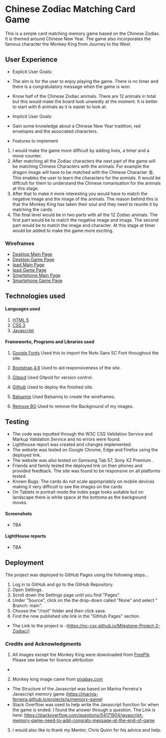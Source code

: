 # Chinese Zodiac Matching Card Game

This is a simple card matching memory game based on the Chinese Zodiac. It is themed around Chinese New Year. The game also incorporates the famous character the Monkey King from Journey to the West.

## User Experience
* Explicit User Goals:

* The aim is for the user to enjoy playing the game. There is no timer and there is a congratulatory message when the game is won.
* Know half of the Chinese Zodiac animals. There are 12 animals in total but this would make the board look unwiedly at the moment. It is better to start with 6 animals as it is easier to look at.

* Implicit User Goals:

* Gain some knowledge about a Chinese New Year tradition, red envelopes and the associated characters.

* Features to implement
1. I would make the game more difficult by adding lives, a timer and a move counter.
2. After matching all the Zodiac characters the next part of the game will be matching Chinese Characters with the animals. For example the dragon image will have to be matched with the Chinese Character 龙. This enables the user to learn the characters for the anmials. It would be diffciult for them to understand the Chinese romanisation for the animals at this stage.
3. After that to make it more interesting you would have to match the negative image and the image of the animals. The reason behind this is that the Monkey King has taken their soul and they need to reunite it by matching the cards.
4. The final level would be in two parts with all the 12 Zodiac animals. The first part would be to match the negative image and image. The second part would be to match the image and character. At this stage at timer would be added to make the game more exciting.

### Wireframes

* [Desktop Main Page](https://github.com/NC-CSX/Milestone-Project-2-Zodiac/blob/main/assets/Wireframes/Desktop.png)
* [Desktop Game Page](https://github.com/NC-CSX/Milestone-Project-2-Zodiac/blob/main/assets/Wireframes/Desktop%20Game%20Screen.png)
* [Ipad Main Page](https://github.com/NC-CSX/Milestone-Project-2-Zodiac/blob/main/assets/Wireframes/Ipad.png)
* [Ipad Game Page](https://github.com/NC-CSX/Milestone-Project-2-Zodiac/blob/main/assets/Wireframes/Ipad%20Game%20Screen.png)
* [Smartphone Main Page](https://github.com/NC-CSX/Milestone-Project-2-Zodiac/blob/main/assets/Wireframes/Smartphone.png)
* [Smartphone Game Page](https://github.com/NC-CSX/Milestone-Project-2-Zodiac/blob/main/assets/Wireframes/Smartphone%20Game%20Screen.png)

## Technologies used
#### Languages used
1. [HTML 5](https://html.spec.whatwg.org/multipage/)
2. [CSS 3](https://www.w3.org/Style/CSS/Overview.en.html)
3. [Javascript](https://www.javascript.com/)

#### Frameworks, Programs and Libraries used

1. [Google Fonts](https://fonts.google.com/) 
Used this to import the Noto Sans SC Font throughout the site.

2. [Bootstrap 4.6](https://getbootstrap.com/docs/4.6/getting-started/introduction/)
Used to aid responsiveness of the site.

3. [Gitpod](https://www.gitpod.io/) Used Gitpod for version control.

4. [Github](https://github.com/) Used to deploy the finished site.

5. [Balsamiq](https://balsamiq.com/) Used Balsamiq to create the wireframes.

6. [Remove BG](https://www.remove.bg/) Used to remove the Background of my images.

## Testing
* The code was inputted through the W3C CSS Validation Service and Markup Validation Service and no errors were found. 
* Lighthouse report was created and changes implemented.
* The website was tested on Google Chrome, Edge and  Firefox using the deployed link.
* The website was also tested on Samsung Tab S7, Sony XZ Premium . 
* Friends and family tested the deployed link on their phones and provided feedback. The site was found to be responsive on all platforms tested.
* Known Bugs: The cards do not scale appropriately on mobile devices making it very difficult to see the images on the cards
* On Tablets in portrait mode the index page looks suitable but on landscape there is white space at the bottoma as the background moves.

#### Screenshots

* TBA

#### LightHouse reports
* TBA

## Deployment
The project was deployed to GitHub Pages using the following steps...

1. Log in to GitHub and go to the GitHub Repository.
2. Open Settings.
3. Scroll down the Settings page until you find "Pages".
4. Under "Source", click on the the drop-down called "None" and select " Branch: main".
5. Choose the "/root" folder and then click save.
5. Find the now published site link in the "GitHub Pages" section.

* The Link to the project is -(https://nc-csx.github.io/Milestone-Project-2-Zodiac/)

### Credits and Acknowledgments 
1. All images except the Monkey King were downloaded from [FreePik](https://www.freepik.com/home). Please see below for licence attribution
 * 
 2. Monkey king image came from [pixabay.com](https://pixabay.com/vectors/monkey-king-cloud-flying-baby-1940533/)
* The Structure of the Javascript was based on Marina Ferreira's Javascript memory game (https://marina-ferreira.github.io/projects/js/memory-game)
* Stack Overflow was used to help write the Javascript function for when the game is ended. I found the answer through a question. The Link is here: https://stackoverflow.com/questions/54171904/javascript-memory-game-need-to-add-congrats-message-at-the-end-of-game
3. I would also like to thank my Mentor, Chris Quinn for his advice and help.